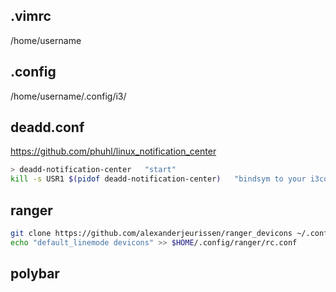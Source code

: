 ## .vimrc
/home/username
## .config
/home/username/.config/i3/
## deadd.conf
https://github.com/phuhl/linux_notification_center  
```bash
> deadd-notification-center   "start"
kill -s USR1 $(pidof deadd-notification-center)   "bindsym to your i3config "
```
## ranger
```bash
git clone https://github.com/alexanderjeurissen/ranger_devicons ~/.config/ranger/plugins/ranger_devicons   "icons"
echo "default_linemode devicons" >> $HOME/.config/ranger/rc.conf
```
## polybar 
